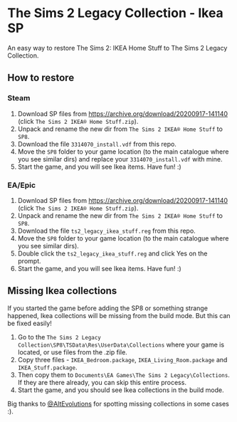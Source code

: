 # The Sims 2 Legacy Collection - Ikea SP
An easy way to restore The Sims 2: IKEA Home Stuff to The Sims 2 Legacy Collection.

## How to restore

### Steam

1. Download SP files from https://archive.org/download/20200917-141140 (click `The Sims 2 IKEA® Home Stuff.zip`).
2. Unpack and rename the new dir from `The Sims 2 IKEA® Home Stuff` to `SP8`.
3. Download the file `3314070_install.vdf` from this repo.
4. Move the `SP8` folder to your game location (to the main catalogue where you see similar dirs) and replace your `3314070_install.vdf` with mine.
5. Start the game, and you will see Ikea items. Have fun! :)

### EA/Epic

1. Download SP files from https://archive.org/download/20200917-141140 (click `The Sims 2 IKEA® Home Stuff.zip`).
2. Unpack and rename the new dir from `The Sims 2 IKEA® Home Stuff` to `SP8`.
3. Download the file `ts2_legacy_ikea_stuff.reg` from this repo.
4. Move the `SP8` folder to your game location (to the main catalogue where you see similar dirs).
5. Double click the `ts2_legacy_ikea_stuff.reg` and click Yes on the prompt.
6. Start the game, and you will see Ikea items. Have fun! :)

## Missing Ikea collections
If you started the game before adding the SP8 or something strange happened, Ikea collections will be missing from the build mode. But this can be fixed easily!

1. Go to the `The Sims 2 Legacy Collection\SP8\TSData\Res\UserData\Collections` where your game is located, or use files from the .zip file.
2. Copy three files - `IKEA_Bedroom.package`, `IKEA_Living_Room.package` and `IKEA_Stuff.package`.
3. Then copy them to `Documents\EA Games\The Sims 2 Legacy\Collections`. If they are there already, you can skip this entire process.
4. Start the game, and you should see Ikea collections in the build mode.

Big thanks to [@AltEvolutions](https://github.com/hiloyt/the-sims-2-legacy-ikea/issues/1) for spotting missing collections in some cases :).
